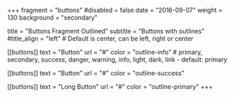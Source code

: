 +++
fragment = "buttons"
#disabled = false
date = "2016-09-07"
weight = 130
background = "secondary"

title = "Buttons Fragment Outlined"
subtitle = "Buttons with outlines"
#title_align = "left" # Default is center, can be left, right or center

[[buttons]]
  text = "Button"
  url = "#"
  color = "outline-info" # primary, secondary, success, danger, warning, info, light, dark, link - default: primary

[[buttons]]
  text = "Button"
  url = "#"
  color = "outline-success"

[[buttons]]
  text = "Long Button"
  url = "#"
  color = "outline-primary"
+++
